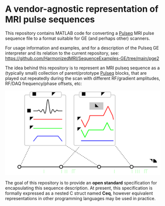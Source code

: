 # A vendor-agnostic representation of MRI pulse sequences

<!-- ![logo](doc/logo.svg) -->

This repository contains MATLAB code for converting a 
[Pulseq](https://pulseq.github.io/) 
MRI pulse sequence file
to a format suitable for GE (and perhaps other) scanners.

For usage information and examples, and for a description
of the Pulseq GE interpreter and its relation to the current repository, 
see: https://github.com/HarmonizedMRI/SequenceExamples-GE/tree/main/pge2

The idea behind this repository is to represent an MRI pulseq sequence as a 
(typically small) collection of parent/prototype
[Pulseq](https://pulseq.github.io/)
blocks, that are played out repeatedly during the scan with different
RF/gradient amplitudes, RF/DAQ frequency/phase offsets, etc:

![model](doc/model.svg)

The goal of this repository is to provide an **open standard** specification
for encapsulating this sequence description.
At present, this specification is formally expressed as a nested C struct named **Ceq**, however
equivalent representations in other programming languages may be used in practice.



